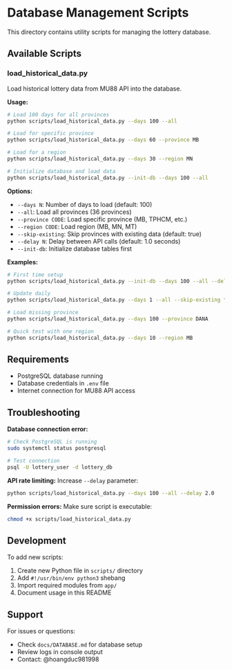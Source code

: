 # Database Management Scripts

This directory contains utility scripts for managing the lottery database.

## Available Scripts

### load_historical_data.py

Load historical lottery data from MU88 API into the database.

**Usage:**

```bash
# Load 100 days for all provinces
python scripts/load_historical_data.py --days 100 --all

# Load for specific province
python scripts/load_historical_data.py --days 60 --province MB

# Load for a region
python scripts/load_historical_data.py --days 30 --region MN

# Initialize database and load data
python scripts/load_historical_data.py --init-db --days 100 --all
```

**Options:**
- `--days N`: Number of days to load (default: 100)
- `--all`: Load all provinces (36 provinces)
- `--province CODE`: Load specific province (MB, TPHCM, etc.)
- `--region CODE`: Load region (MB, MN, MT)
- `--skip-existing`: Skip provinces with existing data (default: true)
- `--delay N`: Delay between API calls (default: 1.0 seconds)
- `--init-db`: Initialize database tables first

**Examples:**

```bash
# First time setup
python scripts/load_historical_data.py --init-db --days 100 --all --delay 1.5

# Update daily
python scripts/load_historical_data.py --days 1 --all --skip-existing false

# Load missing province
python scripts/load_historical_data.py --days 100 --province DANA

# Quick test with one region
python scripts/load_historical_data.py --days 10 --region MB
```

## Requirements

- PostgreSQL database running
- Database credentials in `.env` file
- Internet connection for MU88 API access

## Troubleshooting

**Database connection error:**
```bash
# Check PostgreSQL is running
sudo systemctl status postgresql

# Test connection
psql -U lottery_user -d lottery_db
```

**API rate limiting:**
Increase `--delay` parameter:
```bash
python scripts/load_historical_data.py --days 100 --all --delay 2.0
```

**Permission errors:**
Make sure script is executable:
```bash
chmod +x scripts/load_historical_data.py
```

## Development

To add new scripts:

1. Create new Python file in `scripts/` directory
2. Add `#!/usr/bin/env python3` shebang
3. Import required modules from `app/`
4. Document usage in this README

## Support

For issues or questions:
- Check `docs/DATABASE.md` for database setup
- Review logs in console output
- Contact: @hoangduc981998
